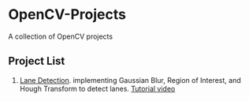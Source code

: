 # OpenCV-Projects
A collection of OpenCV projects

## Project List
1. [Lane Detection](https://github.com/fazlurnu/OpenCV-Projects/blob/master/lane_detection.py). implementing Gaussian Blur, Region of Interest, and Hough Transform to detect lanes. [Tutorial video](https://www.youtube.com/watch?v=eLTLtUVuuy4)
